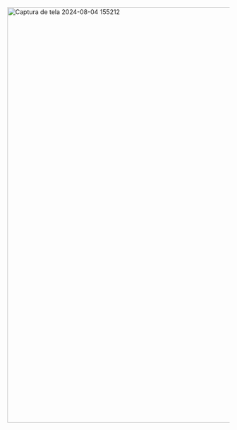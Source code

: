 <img width="943" alt="Captura de tela 2024-08-04 155212" src="https://github.com/user-attachments/assets/7757fb30-114c-43ee-ad8a-493ddda8b8bc">
